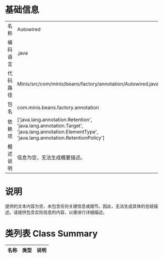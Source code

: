 # 基础信息

|      |      |
|------|------|
| 名称 | Autowired |
| 编码语言 | .java |
| 代码路径 | Minis/src/com/minis/beans/factory/annotation/Autowired.java |
| 包名 | com.minis.beans.factory.annotation |
| 依赖项 | ['java.lang.annotation.Retention', 'java.lang.annotation.Target', 'java.lang.annotation.ElementType', 'java.lang.annotation.RetentionPolicy'] |
| 概述说明 | 信息为空，无法生成概要描述。 |

# 说明

提供的文本内容为空，未包含任何关键信息或细节。因此，无法生成具体的总结描述。请提供包含实际信息的内容，以便进行详细描述。

# 类列表 Class Summary

| 名称   | 类型  | 说明 |
|-------|------|-------------|




